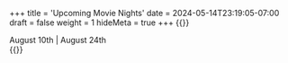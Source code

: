 +++
title = 'Upcoming Movie Nights'
date = 2024-05-14T23:19:05-07:00
draft = false
weight = 1
hideMeta = true
+++
{{<rawhtml>}}
<div class="movie-attrib">
<!--June 22nd | July 13th | July 27th | -->August 10th | August 24th <!-- September 7th | September 21st | October 5th | October 19th -->
</div>
{{</rawhtml>}}